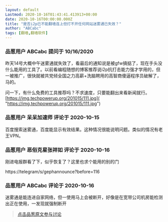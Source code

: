 ```yaml
---
layout: default
Lastmod: 2020-10-16T01:43:41.413913+00:00
date: 2020-10-16T00:00:00.000Z
title: "是否i2p已不能翻墙连上但打不开任何网站迷雾通已失效？"
author: "ABCabc"
tags: [翻墙,翻墙软件]
---
```



### 品葱用户 **ABCabc** 提问于 10/16/2020
    
昨天14号大概中午迷雾通就失效了，看最后的通知说是被gfw搞掂了，现在手头没什么能用的工具了。以前看编程随想的博客推荐说i2p抗打击能力强才学用的，但一被推广，很快就被共党倾全国之力高薪+洗脑聘用的高智商傻逼程序员破解了，马的。  
  
问一下，有什么免费的工具推荐吗？不求速度，只要能翻出来看新闻就行。  
[https://img.techpowerup.org/201015/111.jpg]( "https://img.techpowerup.org/201015/111.jpg")
    
                

### 品葱用户 **呆呆加速师** 评论于 2020-10-15
        
百度搜索迷雾通，百度能显示有效结果。这种情况很能说明问题。类似的情况有老王VPN。
        
                

### 品葱用户 **恶俗克星张祥如** 评论于 2020-10-16
        
刚进电报群看了下，似乎恢复了？这里也求个能用的别的门  
  
https://telegram/s/gephannounce?before=116
        
                

### 品葱用户 **ABCabc** 评论于 2020-10-16
        
迷雾通是能连进自家网络，但一使用马上会被断开，好像是在宽带公司机房能检测出正在使用，一发现就强制断开
        
                





> [点击品葱原文参与讨论](https://pincong.rocks/question/32245)

